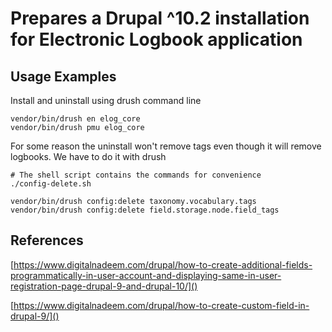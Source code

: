 # Prepares a Drupal ^10.2 installation for Electronic Logbook application

## Usage Examples

Install and uninstall using drush command line
```
vendor/bin/drush en elog_core
vendor/bin/drush pmu elog_core
```

For some reason the uninstall won't remove tags even though it will remove logbooks.
We have to do it with drush
```shell
# The shell script contains the commands for convenience
./config-delete.sh

vendor/bin/drush config:delete taxonomy.vocabulary.tags
vendor/bin/drush config:delete field.storage.node.field_tags
```

## References

[https://www.digitalnadeem.com/drupal/how-to-create-additional-fields-programmatically-in-user-account-and-displaying-same-in-user-registration-page-drupal-9-and-drupal-10/]()

[https://www.digitalnadeem.com/drupal/how-to-create-custom-field-in-drupal-9/]()
